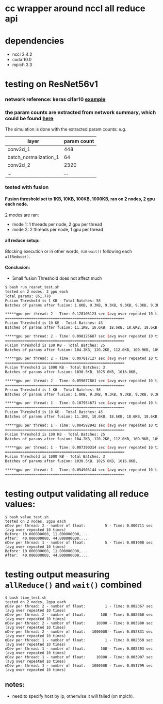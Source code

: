 # cc wrapper around nccl all reduce api

# dependencies
- nccl 2.4.2
- cuda 10.0
- mpich 3.3

# testing on ResNet56v1

### network reference: keras cifar10 [example](https://github.com/keras-team/keras/blob/master/examples/cifar10_resnet.py)
### the param counts are extracted from network summary, which could be found [here](https://gist.github.com/dcslin/837788ff63f5cfc5204e6d5bb719937d)

The simulation is done with the extracted param counts: e.g.

| layer | param count |
|--|--|
| conv2d_1 | 448 |
| batch_normalization_1 | 64 |
| conv2d_2 | 2320 |
| ... | ... |

### tested with fusion
#### Fusion threshold set to 1KB, 10KB, 100KB, 1000KB, ran on 2 nodes, 2 gpu each node.
2 modes are ran:
- mode 1: 1 threads per node, 2 gpu per thread
- mode 2: 2 threads per node, 1 gpu per thread

#### all reduce setup:
Blocking execution or in other words, run `wait()` following each `allReduce()`.

#### Conclusion:
- Small fusion Threshold does not affect much


``` bash
$ bash run_resnet_test.sh
tested on 2 nodes, 2 gpu each
Total params: 861,770
Fusion Threshold is 1 KB - Total Batches: 58
Batches of params after fusion: 1.8KB, 9.3KB, 9.3KB, 9.3KB, 9.3KB, 9.3KB, 9.3KB, 9.3KB, 9.3KB, 9.3KB, 9.3KB, 9.3KB, 9.3KB, 9.3KB, 9.3KB, 9.3KB, 9.3KB, 9.3KB, 9.3KB, 18.4KB, 36.6KB, 2.1KB, 36.6KB, 36.6KB, 36.6KB, 36.6KB, 36.6KB, 36.6KB, 36.6KB, 36.6KB, 36.6KB, 36.6KB, 36.6KB, 36.6KB, 36.6KB, 36.6KB, 36.6KB, 36.6KB, 72.8KB, 145.2KB, 8.2KB, 145.2KB, 145.2KB, 145.2KB, 145.2KB, 145.2KB, 145.2KB, 145.2KB, 145.2KB, 145.2KB, 145.2KB, 145.2KB, 145.2KB, 145.2KB, 145.2KB, 145.2KB, 145.2KB, 3.5KB, 

*****gpu per thread: 2 - Time: 0.128103123 sec (avg over repeated 10 times)*****
=======================================================
Fusion Threshold is 10 KB - Total Batches: 45
Batches of params after fusion: 11.1KB, 18.6KB, 18.6KB, 18.6KB, 18.6KB, 18.6KB, 18.6KB, 18.6KB, 18.6KB, 27.7KB, 36.6KB, 38.8KB, 36.6KB, 36.6KB, 36.6KB, 36.6KB, 36.6KB, 36.6KB, 36.6KB, 36.6KB, 36.6KB, 36.6KB, 36.6KB, 36.6KB, 36.6KB, 36.6KB, 36.6KB, 72.8KB, 145.2KB, 153.5KB, 145.2KB, 145.2KB, 145.2KB, 145.2KB, 145.2KB, 145.2KB, 145.2KB, 145.2KB, 145.2KB, 145.2KB, 145.2KB, 145.2KB, 145.2KB, 145.2KB, 145.2KB, 

*****gpu per thread: 2 - Time: 0.098126687 sec (avg over repeated 10 times)*****
=======================================================
Fusion Threshold is 100 KB - Total Batches: 25
Batches of params after fusion: 104.2KB, 120.2KB, 112.0KB, 109.9KB, 109.9KB, 109.9KB, 109.9KB, 109.4KB, 145.2KB, 153.5KB, 145.2KB, 145.2KB, 145.2KB, 145.2KB, 145.2KB, 145.2KB, 145.2KB, 145.2KB, 145.2KB, 145.2KB, 145.2KB, 145.2KB, 145.2KB, 145.2KB, 145.2KB, 

*****gpu per thread: 2 - Time: 0.097817127 sec (avg over repeated 10 times)*****
=======================================================
Fusion Threshold is 1000 KB - Total Batches: 3
Batches of params after fusion: 1030.5KB, 1025.0KB, 1016.8KB, 

*****gpu per thread: 2 - Time: 0.059677801 sec (avg over repeated 10 times)*****
=======================================================
Fusion Threshold is 1 KB - Total Batches: 58
Batches of params after fusion: 1.8KB, 9.3KB, 9.3KB, 9.3KB, 9.3KB, 9.3KB, 9.3KB, 9.3KB, 9.3KB, 9.3KB, 9.3KB, 9.3KB, 9.3KB, 9.3KB, 9.3KB, 9.3KB, 9.3KB, 9.3KB, 9.3KB, 18.4KB, 36.6KB, 2.1KB, 36.6KB, 36.6KB, 36.6KB, 36.6KB, 36.6KB, 36.6KB, 36.6KB, 36.6KB, 36.6KB, 36.6KB, 36.6KB, 36.6KB, 36.6KB, 36.6KB, 36.6KB, 36.6KB, 72.8KB, 145.2KB, 8.2KB, 145.2KB, 145.2KB, 145.2KB, 145.2KB, 145.2KB, 145.2KB, 145.2KB, 145.2KB, 145.2KB, 145.2KB, 145.2KB, 145.2KB, 145.2KB, 145.2KB, 145.2KB, 145.2KB, 3.5KB, 

*****gpu per thread: 1 - Time: 0.107954671 sec (avg over repeated 10 times)*****
=======================================================
Fusion Threshold is 10 KB - Total Batches: 45
Batches of params after fusion: 11.1KB, 18.6KB, 18.6KB, 18.6KB, 18.6KB, 18.6KB, 18.6KB, 18.6KB, 18.6KB, 27.7KB, 36.6KB, 38.8KB, 36.6KB, 36.6KB, 36.6KB, 36.6KB, 36.6KB, 36.6KB, 36.6KB, 36.6KB, 36.6KB, 36.6KB, 36.6KB, 36.6KB, 36.6KB, 36.6KB, 36.6KB, 72.8KB, 145.2KB, 153.5KB, 145.2KB, 145.2KB, 145.2KB, 145.2KB, 145.2KB, 145.2KB, 145.2KB, 145.2KB, 145.2KB, 145.2KB, 145.2KB, 145.2KB, 145.2KB, 145.2KB, 145.2KB, 

*****gpu per thread: 1 - Time: 0.084592842 sec (avg over repeated 10 times)*****
=======================================================
Fusion Threshold is 100 KB - Total Batches: 25
Batches of params after fusion: 104.2KB, 120.2KB, 112.0KB, 109.9KB, 109.9KB, 109.9KB, 109.9KB, 109.4KB, 145.2KB, 153.5KB, 145.2KB, 145.2KB, 145.2KB, 145.2KB, 145.2KB, 145.2KB, 145.2KB, 145.2KB, 145.2KB, 145.2KB, 145.2KB, 145.2KB, 145.2KB, 145.2KB, 145.2KB, 

*****gpu per thread: 1 - Time: 0.087390314 sec (avg over repeated 10 times)*****
=======================================================
Fusion Threshold is 1000 KB - Total Batches: 3
Batches of params after fusion: 1030.5KB, 1025.0KB, 1016.8KB, 

*****gpu per thread: 1 - Time: 0.054903144 sec (avg over repeated 10 times)*****
=======================================================
```

# testing output validating all reduce values:
```
$ bash value_test.sh
tested on 2 nodes, 2gpu each
nDev per thread: 2 - number of float:         5 - Time: 0.000711 sec (avg over repeated 10 times)
Before: 10.000000000, 11.000000000,...
After:  40.000000000, 44.000000000,...
nDev per thread: 1 - number of float:         5 - Time: 0.001008 sec (avg over repeated 10 times)
Before: 10.000000000, 11.000000000,...
After:  40.000000000, 44.000000000,...
```

# testing output measuring `allReduce()` and `wait()` combined
```
$ bash time_test.sh
tested on 2 nodes, 2gpu each
nDev per thread: 2 - number of float:         1 - Time: 0.002367 sec (avg over repeated 10 times)
nDev per thread: 2 - number of float:       100 - Time: 0.002360 sec (avg over repeated 10 times)
nDev per thread: 2 - number of float:     10000 - Time: 0.003880 sec (avg over repeated 10 times)
nDev per thread: 2 - number of float:   1000000 - Time: 0.052831 sec (avg over repeated 10 times)
nDev per thread: 1 - number of float:         1 - Time: 0.002359 sec (avg over repeated 10 times)
nDev per thread: 1 - number of float:       100 - Time: 0.002393 sec (avg over repeated 10 times)
nDev per thread: 1 - number of float:     10000 - Time: 0.003907 sec (avg over repeated 10 times)
nDev per thread: 1 - number of float:   1000000 - Time: 0.051799 sec (avg over repeated 10 times)
```

## notes:
- need to specify host by ip, otherwise it will failed (on mpich).
